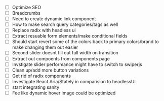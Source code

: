 - [ ] Optimize SEO
- [ ] Breadcrumbs
- [ ] Need to create dynamic link component
- [ ] How to make search query categories/tags as well
- [ ] Replace radix with headless ui
- [ ] Extract resuable form elements/make conditional fields
- [ ] Should start revert some of the colors back to primary colors/brand to make changing them out easier
- [ ] Second slider doesnt fill out full width on transition
- [ ] Extract out compoents from components page
- [ ] Invstigate slider performance might have to switch to swiperjs
- [ ] Clean up/add more button variations
- [ ] Get rid of radix components
- [ ] Investigate React Aria/Stately in comparision to headlessUI
- [ ] start integrating sanity
- [ ] Fee like dynamic hover image could be optimized

